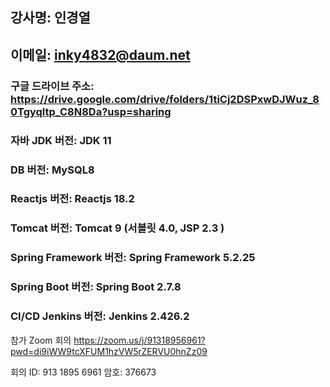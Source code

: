 ## 강사명:  인경열
## 이메일:  inky4832@daum.net
### 구글 드라이브 주소:  https://drive.google.com/drive/folders/1tiCj2DSPxwDJWuz_80Tgyqltp_C8N8Da?usp=sharing

### 자바 JDK 버전:  JDK 11
### DB 버전:  MySQL8
### Reactjs 버전: Reactjs 18.2
### Tomcat 버전:  Tomcat 9 (서블릿 4.0, JSP 2.3 )
### Spring Framework 버전:  Spring Framework 5.2.25
### Spring Boot 버전:  Spring Boot 2.7.8 

### CI/CD Jenkins 버전:  Jenkins 2.426.2

참가 Zoom 회의
https://zoom.us/j/91318956961?pwd=di9iWW9tcXFUM1hzVW5rZERVU0hnZz09

회의 ID: 913 1895 6961
암호: 376673




